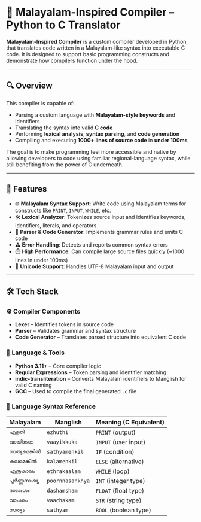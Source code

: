 # 🧾 Malayalam-Inspired Compiler – Python to C Translator

**Malayalam-Inspired Compiler** is a custom compiler developed in Python that translates code written in a Malayalam-like syntax into executable C code. It is designed to support basic programming constructs and demonstrate how compilers function under the hood.

---

## 🔍 Overview

This compiler is capable of:

- Parsing a custom language with **Malayalam-style keywords** and identifiers  
- Translating the syntax into valid **C code**  
- Performing **lexical analysis**, **syntax parsing**, and **code generation**
- Compiling and executing **1000+ lines of source code** in **under 100ms**

The goal is to make programming feel more accessible and native by allowing developers to code using familiar regional-language syntax, while still benefiting from the power of C underneath.

---

## 🚀 Features

- 🌐 **Malayalam Syntax Support**: Write code using Malayalam terms for constructs like `PRINT`, `INPUT`, `WHILE`, etc.
- 🛠️ **Lexical Analyzer**: Tokenizes source input and identifies keywords, identifiers, literals, and operators
- 🧠 **Parser & Code Generator**: Implements grammar rules and emits C code
- ⚠️ **Error Handling**: Detects and reports common syntax errors
- ⏱️ **High Performance**: Can compile large source files quickly (~1000 lines in under 100ms)
- 📄 **Unicode Support**: Handles UTF-8 Malayalam input and output

---

## 🛠️ Tech Stack

### ⚙️ Compiler Components

- **Lexer** – Identifies tokens in source code
- **Parser** – Validates grammar and syntax structure
- **Code Generator** – Translates parsed structure into equivalent C code

### 🧰 Language & Tools

- **Python 3.11+** – Core compiler logic
- **Regular Expressions** – Token parsing and identifier matching
- **indic-transliteration** – Converts Malayalam identifiers to Manglish for valid C naming
- **GCC** – Used to compile the final generated `.c` file
### 📘 Language Syntax Reference

| Malayalam     | Manglish         | Meaning (C Equivalent) |
| ------------- | ---------------- | ---------------------- |
| `എഴുതി`       | `ezhuthi`        | `PRINT` (output)       |
| `വായിക്കുക`   | `vaayikkuka`     | `INPUT` (user input)   |
| `സത്യമെങ്കിൽ` | `sathyamenkil`   | `IF` (condition)       |
| `കലമെങ്കിൽ`   | `kalamenkil`     | `ELSE` (alternative)   |
| `എത്രകാലം`    | `ethrakaalam`    | `WHILE` (loop)         |
| `പൂർണ്ണസംഖ്യ` | `poornnasankhya` | `INT` (integer type)   |
| `ദശാംശം`      | `dashamsham`     | `FLOAT` (float type)   |
| `വാചകം`       | `vaachakam`      | `STR` (string type)    |
| `സത്യം`       | `sathyam`        | `BOOL` (boolean type)  |
